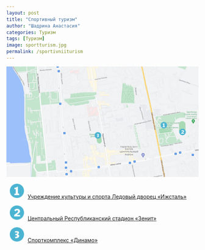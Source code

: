 ```yaml
---
layout: post
title: "Спортивный туризм"
author: "Шадрина Анастасия"
categories: Туризм
tags: [Туризм]
image: sportturism.jpg
permalink: /sportivniiturism
---
```


<img src="/images/map3.jpg" alt="карта3" width="1000"/>

&nbsp;&nbsp;<img src="/images/number1.jpg" alt="one" width="40"/>&nbsp;&nbsp;[Учреждение культуры и спорта Ледовый дворец «Ижсталь»](/izhstal)

&nbsp;&nbsp;<img src="/images/number2.jpg" alt="two" width="40"/>&nbsp;&nbsp;[Центральный Республиканский стадион «Зенит»](/zenit)

&nbsp;&nbsp;<img src="/images/number3.jpg" alt="three" width="40"/>&nbsp;&nbsp;[Спорткомплекс «Динамо»](/dinamo)